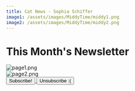 ```yaml
---
title: Cat News - Sophia Schiffer
image1: /assets/images/MiddyTime/middy1.png
image2: /assets/images/MiddyTime/middy2.png
---
```


# This Month's Newsletter

<img src="{{ page.image1 | relative_url }}" alt="page1.png">
<br>
<img src="{{ page.image2 | relative_url }}" alt="page2.png">

<div class="button-container">
    <a href="#" onclick="openPopup('subscribe.html'); return false;">
        <button type="button" class="button" style="text-decoration: none;">
            Subscribe!
        </button>
    </a>
    <a href="#" onclick="openPopup('unsubscribe.html'); return false;">
        <button type="button" class="button" style="text-decoration: none;">
            Unsubscribe :(
        </button>
    </a>
</div>

<script>
    function openPopup(url) {
        var width = 600;
        var height = 300;
        var left = (window.innerWidth / 2) - (width / 2);  // Calculate horizontal center
        var top = (window.innerHeight / 2) - (height / 2); // Calculate vertical center

        var MyWindow = window.open(url, 'PopupWindow', 
            'width=' + width + ',height=' + height + 
            ',left=' + left + ',top=' + top + 
            ',scrollbars=yes,resizable=yes');

        if (MyWindow) {
            MyWindow.focus(); // Bring the popup to the front
        }
    }
</script>
